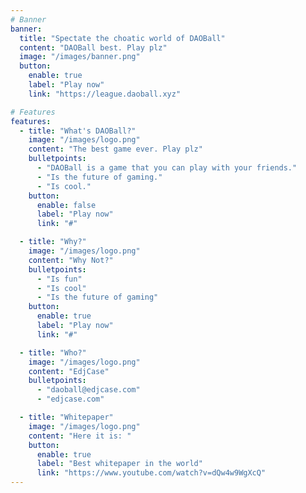 ```yaml
---
# Banner
banner:
  title: "Spectate the choatic world of DAOBall"
  content: "DAOBall best. Play plz"
  image: "/images/banner.png"
  button:
    enable: true
    label: "Play now"
    link: "https://league.daoball.xyz"

# Features
features:
  - title: "What's DAOBall?"
    image: "/images/logo.png"
    content: "The best game ever. Play plz"
    bulletpoints:
      - "DAOBall is a game that you can play with your friends."
      - "Is the future of gaming."
      - "Is cool."
    button:
      enable: false
      label: "Play now"
      link: "#"

  - title: "Why?"
    image: "/images/logo.png"
    content: "Why Not?"
    bulletpoints:
      - "Is fun"
      - "Is cool"
      - "Is the future of gaming"
    button:
      enable: true
      label: "Play now"
      link: "#"

  - title: "Who?"
    image: "/images/logo.png"
    content: "EdjCase"
    bulletpoints:
      - "daoball@edjcase.com"
      - "edjcase.com"

  - title: "Whitepaper"
    image: "/images/logo.png"
    content: "Here it is: "
    button:
      enable: true
      label: "Best whitepaper in the world"
      link: "https://www.youtube.com/watch?v=dQw4w9WgXcQ"
---
```

